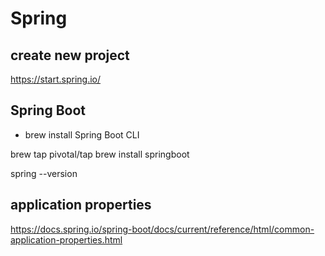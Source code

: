 # Spring

## create new project

https://start.spring.io/

## Spring Boot

- brew install Spring Boot CLI

brew tap pivotal/tap
brew install springboot

spring --version

## application properties

https://docs.spring.io/spring-boot/docs/current/reference/html/common-application-properties.html
